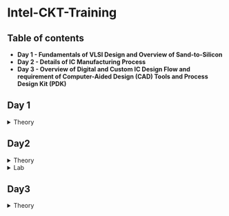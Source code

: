 # Intel-CKT-Training

## Table of contents

- **Day 1 - Fundamentals of VLSI Design and
Overview of Sand-to-Silicon**
- **Day 2 - Details of IC Manufacturing Process**
- **Day 3 - Overview of Digital and Custom IC Design Flow and requirement of Computer-Aided Design (CAD) Tools and Process Design Kit (PDK)**
  
## Day 1 
 <details><summary> Theory </summary>
 
  
  ## **Overview of VLSI Design**
  - **Packaged Chip**
  
    -There are different types of packaging:
      - System in a package (SIP)
      - Dual in-line package (DIP)
      - Quad-flat no-leads (QFN)
      - Ball grid array (BGA)
  
    -The central part of the chip is call die.
  
   - **Die and Wafer**
 
        ![image](https://user-images.githubusercontent.com/122155193/211223009-eefb6003-b59f-45d3-867b-3a645ad9e624.png)

      - A Single wafer contains 10’s of thousands die
      - All the components fabricated on the die

    - **Inside the Die**
       -  Digital: Gates, Muxes, decoders, counters, Resistors, FSMs
       -  Analog and RF: Clock: VCO and PLL; Voltage Ref. and Reg.: Bandgap reference, LDO, DC-DC converter; Data: PRBS generator; Amplifiers and Filters
       -  Memory and Memory Controller: Static Random Access Memory (SRAM) and SRAM controller

    - **Moore’s Law**
      - The observation that the number of transistors in a dense integrated circuit (IC) doubles about every two years.
  
    - **VLSI Design Methodology**
      - Types of VLSI Design styles:
        1) **Field programming gate array (FPGA) design**
            - Faster prototyping and cost-effective
            - Consists of:
              - Input/output buffers
              - Array of configurable logic blocks (CLBs)
              - Programmable interconnect structures
            - The programming of interconnects is accomplished by programming of RAM
            - Signal routing between the CLBs and the I/O blocks made by configurable switching matrices
  
        2) **Application-specific integrated circuit (ASIC)**
            - **Standard cell based design**
              - It is one of the most prevalent full-custom design styles and requires development of a full-custom mask set.
              - All of the commonly used logic cells are developed, characterized, and stored in a standard-cell library.
              - Each cell is characterized according to several different categories:
                - Delay time vs load capacitance and input transition
                - Circuit simulation model, Timing simulation model, Fault simulation model
                - Cell data for place-and route
                - Mask data
            - **Full Custom Design**
              - the entire mask design is done without using any library.
              - Productivity is very low because the geometry, orientation, and placement of every transistor is done individually by the designers.
              - Developmental cost of such a design style is becoming huge.
              - All the analog and RF designs are full custom design.
  
  - **VLSI Design Quality**
  
      - Important criteria to measure the design quality:
  
         1) **Testability**
             - Generation of good test vecto.
             - Availability of good test fixture at speed.
             - Design of testable chip.
  
          2) **Yield and Manufacturability**
             - Yield: No. of tested ok chips/Total no. of Chips
             - Functional Yield: Checks at lower speed
             - Parametric Yield: Checks at required speed
  
          3) **Reliability**
              - ESD and EOS
              - Electromigration
              - Oxide breakdown
              - Power and ground bouncing
             - On-chip noise and cross-talk
  
           4) **Technology Upgradability**
              - functional module for design reuse can be achieved quickly with minimal cost.
              - Develop and use advanced CAD tools.
  
  - **Package Technology**
     - Chip designers should work closely with package designers from the start of the project to avoid failures of the VLSI chip.
  
     - Types of package:
        1) **Pin-through-hole (PTH):**
  
          - ![image](https://user-images.githubusercontent.com/122155193/211224732-7f1409d0-0dd4-49c4-aefa-23b01355a877.png)
  
          - holes drilled in PCB
          - Not cost effective 
  
        2) **Surface Mount Technology (SMT):**
  
          - ![image](https://user-images.githubusercontent.com/122155193/211224778-c207e8e2-0d2e-4a39-80e2-166091dddbf9.png)
  
          - Directly soldered on the PCB
          - Cost and space effective
  
        3) **Plastic:**
  
          - Permeable to environmental moisture
  
        4) **Ceramic:**
  
          - Power consumption, performance and environmental requirements
  
   - **CAD Tools**
      - Essential for timely development of integrated circuits.
      - CAD technology for VLSI chip design can be categorized into the following areas:
        - High-level synthesis
        - Logic synthesis
        - Circuit optimization
        - Layout
        - Placement and routing
        - Simulation
        - Design rules and checking
</details>

## Day2
  <details>
  <summary> Theory </summary>
  
 ## **Analog VLSI Design Flow and CMOS Fabrication Process**
  - **Analog IC Design Process**
  
  ![tempsnip](https://user-images.githubusercontent.com/122155193/211691046-388cdea4-312d-44c6-8dae-3ae16b00909f.png)
  
  ![image](https://user-images.githubusercontent.com/122155193/211691175-91c7f27c-d825-40d4-891b-8fdc6719a969.png)

  - **Analog IC Design Process and its Relation with CAD and PDK**
  
  ![image](https://user-images.githubusercontent.com/122155193/211691478-f31aea87-d443-4210-b7c5-4443de798448.png)

  - **Role of Circuit Designer**
    - Design a practical circuit based on the device limits, technology constraints and physical implementations rather than a ideal circuit.
    - Have very good understanding of layout design, so that in less iterations the design can be fridged.
    - Always discuss with the layout designer for better and efficient circuit design.
  
  - **CMOS Technology**
    - Comparison of BJT and MOSFET Technology
    ![image](https://user-images.githubusercontent.com/122155193/211692066-23cdd7bc-12da-458f-9637-16315e0f7969.png)

    - Categorization of the CMOS Technology:
      - Submicron Technology: Lmin ≥ 0.35 µm
      - Deep Submicron Technology (DSM): 0.1 µm ≤ Lmin ≤ 0.35 µm
      - Ultra-Deep Submicron Technology (UDSM): Lmin ≤ 0.1 µm
      - BiCMOS Technology: Lmin = 0.5 µm
      
  - **CMOS Fabrication Process**  
    ![image](https://user-images.githubusercontent.com/122155193/211721141-61278ee4-ba64-41dc-b42c-0d119b56b6ea.png)

 <Details>
 <summary> 1. Wafer formation (sand-to-silicon) </summary>
 
 - The basic raw material used in CMOS fabs is a **wafer or disk of silicon** (roughly 75 mm to 300 mm in diameter and less than 1 mm thick).
 - Wafers are cut from boules, cylindrical ingots of singlecrystal silicon.
 - In order to to provide the crystal with the required electrical properties, **controlled amounts of impurities** are added to the melt.
 - A seed crystal is dipped into the melt (**to initiate crystal growth**), and the seed is gradually withdrawn vertically from the melt while simultaneously being rotated.
 - Then, the molten silicon attaches itself to the seed and recrystallizes.
 - Growth rates vary from 30 to 180 mm/hour.
 </details>
 
 <Details>
 <summary> 2. Photolithography </summary>
 
 - The **patterning** is achieved by a process called photolithography.
 - Used as the primary method in defining areas of interest.
 - The wafer is coated with the photoresist and subjected to selective illumination through **the photomask**.
 - A **photomask** is constructed with chromium (chrome) covered quartz glass. 
 - A UV light source is used to expose the photoresist.
 - **Developer solvent** is then used to dissolve the soluble unexposed photoresist, leaving islands of insoluble exposed photoresist.
 </details>
 
 <Details>
 <summary> 3. Well and Channel Formation </summary>
 
 - There are 4 CMOS technology processes:
   1) **N-well process**
      - the pMOS transistors are built in a n-well and the nMOS transistor is placed in the p-type substrate.
      
      ![image](https://user-images.githubusercontent.com/122155193/211732817-ce8ab953-ea39-431d-af7b-6502177adafd.png)
    
   2) **P-well process**
      - the nMOS transistors are built in a p-well and the pMOS transistor is placed in the n-type substrate. 
      - Used to optimize the pMOS transistor performance.
   
      ![image](https://user-images.githubusercontent.com/122155193/211733248-1b1f249a-0d82-469e-bd19-5e97b8112e2c.png)
 
   3) **Twin-well process**
       - Accompanied the emergence of n-well processes. 
       - A twinwell process allows the optimization of each transistor type.
      
      ![image](https://user-images.githubusercontent.com/122155193/211733777-f1c19a5f-d0a5-4ae4-bb14-886ce4253585.png)
      
    4) **Triple-well process**
       - Provide good isolation between analog and digital blocks in mixed-signal chips; 
       - It is also used to isolate high-density dynamic memory from logic.  

        ![image](https://user-images.githubusercontent.com/122155193/211734116-ae807cfb-2c10-44a5-a50b-b227d9a45d31.png)
 </details>
 
 <Details>
 <summary> 4. Silicon Dioxide (Sio2) </summary>
 
 - Oxidation of silicon is achieved by heating silicon wafers in an oxidizing atmosphere.
 - Some common approaches:
 
    - **Wet Oxidation** (oxidizing atmosphere contains water vapor)
      - The temperature is usually between 900 °C and 1000 °C.
      - Wet oxidation is a rapid process.
      
    - **Dry Oxidation** (oxidizing atmosphere is pure oxygen)
      - Temperatures are in the region of 1200 °C to achieve an acceptable growth rate.
      - Dry oxidation forms a better quality oxide than wet oxidation.
      - It is used to form thin, highly controlled gate oxides, while wet oxidation may be used to form thick field oxides.
    
    - **Atomic Layer Deposition (ALD)** 
      - when a thin chemical layer (material A) is attached to a surface and then a chemical (material B) is introduced to produce a thin layer of the required layer.
  </details>
 
  <Details>
 <summary> 5. Isolation </summary>
  
  - Individual devices in a CMOS process need to be isolated from one another so that they do not have unexpected interactions.
  - The transistor gate consists of a **thin gate oxide layer**.
  - The **thick oxide** used to be formed by a process called Local Oxidation of Silicon (LOCOS).ed to be formed by a process called Local Oxidation of Silicon (LOCOS).
  - A problem with LOCOS-based processes is the transition between thick andthin oxide, which extended some distance laterally to form a so-called bird’s beak.
  - Starting around the 0.35 µm node, **shallow trench isolation (STI)** was introduced to avoid the problems with LOCOS.
  - STI forms insulating trenches of SiO2 surrounding the transistors (everywhere except the active area).
 </details>
 
 <Details>
 <summary> 6. Gate Oxide </summary>

 - This is most commonly in the form of silicon dioxide (SiO2).
 - The transistor gate consists of a **thin gate oxide layer**.
</details>

<Details>
 <summary> 7. Gate and Source/Drain Formations </summary>
 
 - Grow gate oxide wherever transistors are required.
 - **area = source + drain + gate**
 - Deposit polysilicon on chip.
 - Pattern polysilicon (both gates and interconnect).
 - Etch exposed gate oxide, at this stage, the chip has windows down to the well or substrate wherever a source/drain diffusion is required.
 - Implant pMOS and nMOS source/drain regions.
 </details>
 
 <Details>
 <summary> 8. Contacts and Metallization </summary>
 
 - Contact cuts are made to source, drain, and gate according to the contact mask. These are holes etched in the dielectric after the source/drain formation.
 - Older processes commonly use aluminum (Al) for wires, although newer ones offer copper (Cu) for lower resistance.
 - Tungsten (W) can be used as a plug to fill the contact holes.
 </details>
  
<Details>
 <summary> 9. Passivation </summary>
 
 - The final processing step is to add a protective glass layer called passivation or over glass that prevents the ingress of contaminants.
 - Openings in the passivation layer, called overglass cuts, allow connection to I/O pads and test probe points if needed.
 </details>
 
 <Details>
 <summary> 10. Metrology </summary>
 
 - Metrology is the science of measuring.
 - Everything that is built in a semiconductor process has to be measured to give feedback to the manufacturing process.
</details>
</details>

<Details>
 <summary> Lab </summary>
  
  [Assignment Day 2.pdf](https://github.com/Maryam288/Intel-CKT-Training/files/10389974/Assignment.Day.2.pdf)
</details>
 
## Day3
  <Details>
  <summary> Theory </summary>
  
 ## **CMOS Fabrication Process in DeepSubmicron (DSM) and Ultra DeepSubmicron (UDSM) Technology**
 
 - **Disadvantage of the Submicron CMOS Process**
 
    - Isolation of the Transistors:
      - The use of **reverse bias pn junctions** to isolate transistors becomes **impractical as the transistor sizes decrease**.
    
 - **Local Oxidation of Silicon (LOCOS) Isolation Process**
    - LOCOS is the traditional isolation technique used in submicron processes.
    
  ![image](https://user-images.githubusercontent.com/122155193/211982154-f8f38e6d-ec0d-4d9e-b6c8-30f3d6454cdc.png)    ![image](https://user-images.githubusercontent.com/122155193/211982694-d5600c58-a8c2-4875-9c4d-e6f1de87bdc5.png)
   
   - Limitation of this technique:
     - Bird’s beak effect
     - Surface area which is lost to this encroachment
     
   - Advantages of LOCOS fabrication process:
      - Simple process flow
      - High oxide quality because the whole LOCOS structure is thermally grown.
   
   
  - **Sallow Trench Isolation Technology**
  
    - STI isolation process is the preferred isolation process for deep-submicron process because it completely avoids Bird’s beak shape characteristics.
    
    ![image](https://user-images.githubusercontent.com/122155193/211989171-54995dfb-273f-42e8-8011-781d3c3458ed.png)
    - STI is more suitable for the increased density in a small area because it allows forming smaller isolation regions.
    - The disadvantage is larger number of process steps.

  - **Illustration of a Deep Submicron (DSM) CMOS Technology**
  
    - The DSM technology provides:
      - A deep n-well that can be utilized to reduce substrate noise coupling.
      - A MOS Varactor that can be used to make voltage controlled oscillators (VCOs).
      - Different kind of resistors like: **Diffused and/or implanted resistors**, **Well resistors**, **Poly resistors**, **Metal Resistors**.
      - At least 6 levels of metal that can form many useful structures such as inductors, capacitors, and transmission lines.
  
       ![image](https://user-images.githubusercontent.com/122155193/212009429-1cd43858-07c1-46c4-8753-2daf96f1b9b9.png)

- **Different Types of Capacitor in Deep Submicron (DSM) CMOS Technology**
  ![image](https://user-images.githubusercontent.com/122155193/212011793-ef905a9b-4e3e-4948-a520-d8fe48e1a840.png)

 - **Example of a DSM Technology Process (SKY130)** 
  
  ![image](https://user-images.githubusercontent.com/122155193/212012219-db2cf3a3-d372-4ea5-82a4-ba27bfdf4f95.png)
  
  - **Major Fabrication Steps for a DSM CMOS Process** 

  ![image](https://user-images.githubusercontent.com/122155193/212208610-02744f7c-4479-41d4-84d0-38e75fe3c879.png)

<Details>
 <summary> n and p-well Creation </summary>

- NMOS wil be fabricated in the p-well and PMOS in the n-well.
- Done by implantation followed by a deep diffusion.
 </details>
 
 <Details>
 <summary> Sallow Trench Isolation Creation </summary>

-  STI electrically isolates one region/transistor from another.
 </details>
 
 <Details>
 <summary> Threshold Shift and Anti-Punch through Implants </summary>

- The natural thresholds of the **NMOS is about 0V** and of the **PMOS is about –1.2V**.
- p-implant is used to make the NMOS harder to invert and the PMOS easier resulting in threshold voltages balanced around zero volts.
- Implant can be applied to create a higher-doped region beneath the channels to prevent punch-through from the drain depletion region extending to source depletion region.
 </details>
 
 <Details>
 <summary> Thin Oxide and Polysilicon Gate </summary>

- A thin oxide is deposited followed by polysilicon. These layers are removed where they are not wanted.
 </details>
 
 <Details>
 <summary> Lightly Doped Source and Drain </summary>

- A lightly-doped implant is used to create a lightly-doped source and drain next to the channel of the MOSFETs.
 </details>
 
 <Details>
 <summary> Sidewall Spacer </summary>

- A layer of dielectric is deposited on the surface and removed in such a way as to leave “sidewall spacers” next to the thin-oxide-polysilicon-polycide sandwich.
 - These sidewall spacers will prevent the part of the source and drain next to the channel from becoming heavily doped.
 </details>
 
 <Details>
 <summary> Implantation of Havily Doped Source and Drain </summary>

- Provide the completed sources and drains.
- Allows for ohmic contact into the wells and substrate.
  </details>
  
  <Details>
 <summary> Siliciding (Salicide and Polyside) </summary>

- Reduces the resistance of the bulk diffusions and polysilicon and forms an ohmic contact with material on which it is deposited.
  </details>
  
 <Details>
 <summary> Intermediate Oxide Layer </summary> 

- An oxide layer is used to cover the transistors and to planarize the surface.
 </details>
 
 <Details>
 <summary> First Level Metal </summary> 

- Tungsten plugs are built through the lower intermediate oxide layer to provide contact between the devices, wells and substrate to the first-level metal.
 </details>
 
 <Details>
 <summary> Second Level Metal </summary> 

- The previous step is repeated for the second-level metal.
 </details>
 
 - **Summary of Deep Submicron (DSM) CMOS Fabrication Process**
    - DSM technology typically has a minimum channel length between 0.35μm and 0.1μm.
    - DSM technology addresses the problem of excessive depletion region widths in junction isolation techniques by using shallow trench isolation.
    - DSM technology may have from 4 to 8 levels of metal.
    - Lightly doped drains and sources are a key aspect of DSM technology.
    
 - **Ultra Deep Submicron (UDSM) CMOS Technology**
    - Lmin ≤ 0.1 microns.
    - Minimum feature size less than 100 nanometers.
    - 22 nm drawn length, 5 nm lateral diffusion, 1 nm transistor gate oxide, 8 layers of copper interconnect.
    - Specialized processing is used to increase drive capability and maintain low off currents.
    
  - **Advantage of UDSM CMOS Technology**
  
 <Details>
 <summary> Digital Viewpoint </summary> 

- Improved Ion/Ioff
 - Reduced gate capacitance
 - Higher drive current capability
 - Reduced interconnect density
 - Reduction of active power
 </details>
 
  <Details>
 <summary> Analog Viewpoint </summary> 

- More levels of metal
 - Higher cutoff frequency
 - Higher capacitance density
 - Reduced junction capacitance per transconductance
 - More speed
 </details>
 
 - **Disadvantage of UDSM CMOS Technology**
 <Details>
 <summary> Analog Viewpoint </summary> 

- Reduction in power supply resulting in reduced headroom.
 - Gate leakage currents.
 - Reduced small signal intrinsic gain.
 - Increased nonlinearity.
 - Increased noise and poorer matching.
 </details>
  
